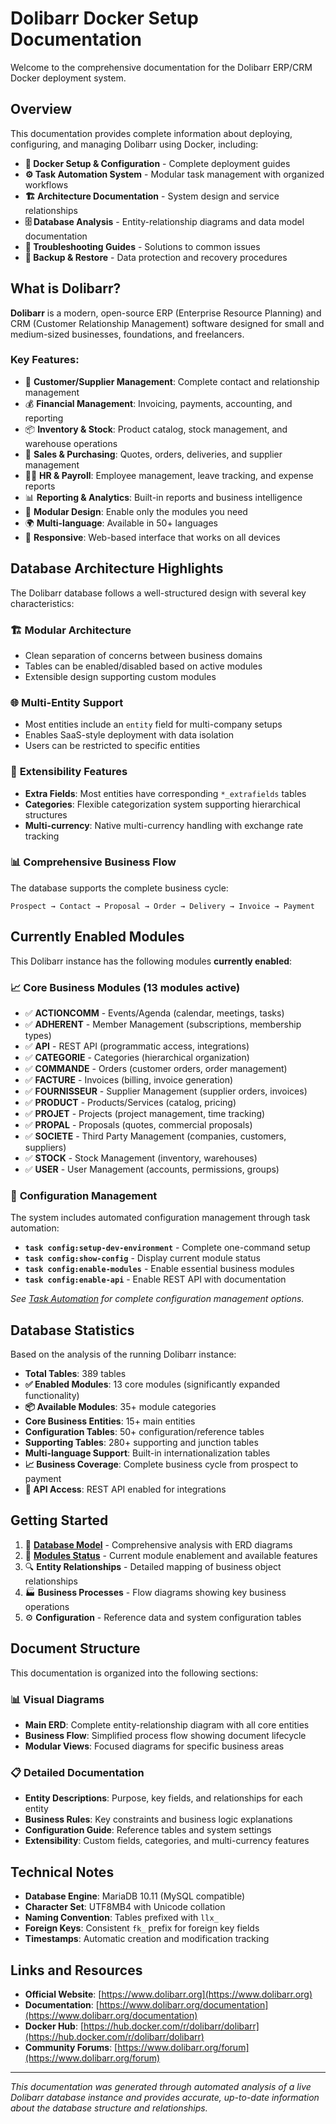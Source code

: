 # Dolibarr Docker Setup Documentation

Welcome to the comprehensive documentation for the Dolibarr ERP/CRM Docker deployment system.

## Overview

This documentation provides complete information about deploying, configuring, and managing Dolibarr using Docker, including:

- **🐳 Docker Setup & Configuration** - Complete deployment guides
- **⚙️ Task Automation System** - Modular task management with organized workflows
- **🏗️ Architecture Documentation** - System design and service relationships
- **🗄️ Database Analysis** - Entity-relationship diagrams and data model documentation
- **🔧 Troubleshooting Guides** - Solutions to common issues
- **💾 Backup & Restore** - Data protection and recovery procedures

## What is Dolibarr?

**Dolibarr** is a modern, open-source ERP (Enterprise Resource Planning) and CRM (Customer Relationship Management) software designed for small and medium-sized businesses, foundations, and freelancers.

### Key Features:
- 👥 **Customer/Supplier Management**: Complete contact and relationship management
- 💰 **Financial Management**: Invoicing, payments, accounting, and reporting
- 📦 **Inventory & Stock**: Product catalog, stock management, and warehouse operations
- 🛒 **Sales & Purchasing**: Quotes, orders, deliveries, and supplier management
- 👨‍💼 **HR & Payroll**: Employee management, leave tracking, and expense reports
- 📊 **Reporting & Analytics**: Built-in reports and business intelligence
- 🔧 **Modular Design**: Enable only the modules you need
- 🌍 **Multi-language**: Available in 50+ languages
- 📱 **Responsive**: Web-based interface that works on all devices

## Database Architecture Highlights

The Dolibarr database follows a well-structured design with several key characteristics:

### 🏗️ **Modular Architecture**
- Clean separation of concerns between business domains
- Tables can be enabled/disabled based on active modules
- Extensible design supporting custom modules

### 🌐 **Multi-Entity Support**  
- Most entities include an `entity` field for multi-company setups
- Enables SaaS-style deployment with data isolation
- Users can be restricted to specific entities

### 🔧 **Extensibility Features**
- **Extra Fields**: Most entities have corresponding `*_extrafields` tables
- **Categories**: Flexible categorization system supporting hierarchical structures
- **Multi-currency**: Native multi-currency handling with exchange rate tracking

### 📊 **Comprehensive Business Flow**
The database supports the complete business cycle:
```
Prospect → Contact → Proposal → Order → Delivery → Invoice → Payment
```

## Currently Enabled Modules

This Dolibarr instance has the following modules **currently enabled**:

### 📈 **Core Business Modules** (13 modules active)
- ✅ **ACTIONCOMM** - Events/Agenda (calendar, meetings, tasks)
- ✅ **ADHERENT** - Member Management (subscriptions, membership types) 
- ✅ **API** - REST API (programmatic access, integrations)
- ✅ **CATEGORIE** - Categories (hierarchical organization)
- ✅ **COMMANDE** - Orders (customer orders, order management)
- ✅ **FACTURE** - Invoices (billing, invoice generation)
- ✅ **FOURNISSEUR** - Supplier Management (supplier orders, invoices)
- ✅ **PRODUCT** - Products/Services (catalog, pricing)
- ✅ **PROJET** - Projects (project management, time tracking)
- ✅ **PROPAL** - Proposals (quotes, commercial proposals)
- ✅ **SOCIETE** - Third Party Management (companies, customers, suppliers)
- ✅ **STOCK** - Stock Management (inventory, warehouses)
- ✅ **USER** - User Management (accounts, permissions, groups)

### 🚀 **Configuration Management**
The system includes automated configuration management through task automation:
- **`task config:setup-dev-environment`** - Complete one-command setup
- **`task config:show-config`** - Display current module status
- **`task config:enable-modules`** - Enable essential business modules
- **`task config:enable-api`** - Enable REST API with documentation

*See [Task Automation](task-automation.md) for complete configuration management options.*

## Database Statistics

Based on the analysis of the running Dolibarr instance:

- **Total Tables**: 389 tables
- **✅ Enabled Modules**: 13 core modules (significantly expanded functionality)
- **📦 Available Modules**: 35+ module categories
- **Core Business Entities**: 15+ main entities
- **Configuration Tables**: 50+ configuration/reference tables
- **Supporting Tables**: 280+ supporting and junction tables
- **Multi-language Support**: Built-in internationalization tables
- **📈 Business Coverage**: Complete business cycle from prospect to payment
- **🚀 API Access**: REST API enabled for integrations

## Getting Started

1. 📖 **[Database Model](database-model.md)** - Comprehensive analysis with ERD diagrams
2. 🔧 **[Modules Status](modules-status.md)** - Current module enablement and available features
3. 🔍 **Entity Relationships** - Detailed mapping of business object relationships
4. 🏭 **Business Processes** - Flow diagrams showing key business operations
5. ⚙️ **Configuration** - Reference data and system configuration tables

## Document Structure

This documentation is organized into the following sections:

### 📊 **Visual Diagrams**
- **Main ERD**: Complete entity-relationship diagram with all core entities
- **Business Flow**: Simplified process flow showing document lifecycle
- **Modular Views**: Focused diagrams for specific business areas

### 📋 **Detailed Documentation**
- **Entity Descriptions**: Purpose, key fields, and relationships for each entity
- **Business Rules**: Key constraints and business logic explanations  
- **Configuration Guide**: Reference tables and system settings
- **Extensibility**: Custom fields, categories, and multi-currency features

## Technical Notes

- **Database Engine**: MariaDB 10.11 (MySQL compatible)
- **Character Set**: UTF8MB4 with Unicode collation
- **Naming Convention**: Tables prefixed with `llx_`
- **Foreign Keys**: Consistent `fk_` prefix for foreign key fields
- **Timestamps**: Automatic creation and modification tracking

## Links and Resources

- **Official Website**: [https://www.dolibarr.org](https://www.dolibarr.org)
- **Documentation**: [https://www.dolibarr.org/documentation](https://www.dolibarr.org/documentation)
- **Docker Hub**: [https://hub.docker.com/r/dolibarr/dolibarr](https://hub.docker.com/r/dolibarr/dolibarr)
- **Community Forums**: [https://www.dolibarr.org/forum](https://www.dolibarr.org/forum)

---

*This documentation was generated through automated analysis of a live Dolibarr database instance and provides accurate, up-to-date information about the database structure and relationships.*

